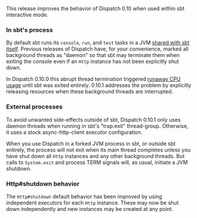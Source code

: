 This release improves the behavior of Dispatch 0.10 when used within
sbt interactive mode.

### In sbt's process

By default sbt runs its `console`, `run`, and `test` tasks in a JVM
[shared with sbt itself][running]. Previous releases of Dispatch have,
for your convenience, marked all background threads as "daemon" so
that sbt may terminate them when exiting the console even if an `Http`
instance has not been explicitly shut down.

In Dispatch 0.10.0 this abrupt thread termination triggered
[runaway CPU usage][cpu] until sbt was exited entirely. 0.10.1
addresses the problem by explicitly releasing resources when these
background threads are interrupted.

[cpu]: https://groups.google.com/forum/?fromgroups#!topic/dispatch-scala/CEZg9H32kX8

### External processes

To avoid unwanted side-effects outside of sbt, Dispatch 0.10.1 only
uses daemon threads when running in sbt's "trap.exit"
thread-group. Otherwise, it uses a stock async-http-client executor
configuration.

When you use Dispatch in a forked JVM process in sbt, or outside sbt
entirely, the process will not exit when its main thread completes
unless you have shut down all `Http` instances and any other
background threads. But calls to `System.exit` and process TERM
signals will, as usual, initiate a JVM shutdown.

### Http#shutdown behavior

The `Http#shutdown` default behavior has been improved by using
independent executors for each `Http` instance. These may now be shut
down independently and new instances may be created at any point.


[running]: http://www.scala-sbt.org/0.12.3/docs/Detailed-Topics/Running-Project-Code.html
